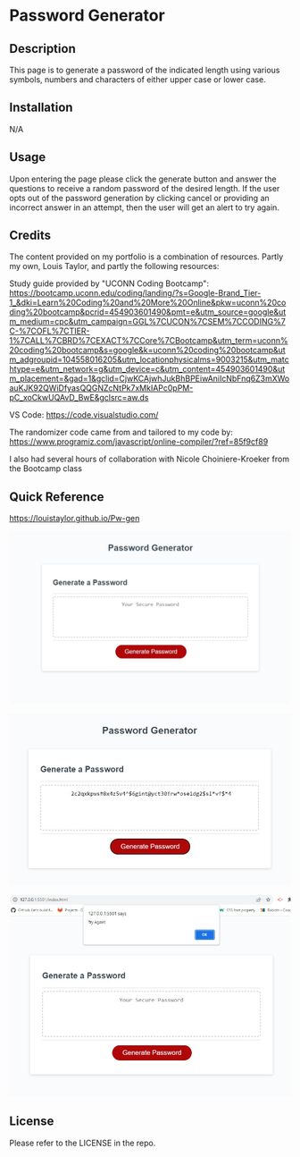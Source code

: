 # Password Generator

## Description

This page is to generate a password of the indicated length using various symbols, numbers and characters of either upper case or lower case.

## Installation

N/A

## Usage

Upon entering the page please click the generate button and answer the questions to receive a random password of the desired length. If the user opts out of the password generation by clicking cancel or providing an incorrect answer in an attempt, then the user will get an alert to try again. 

## Credits

The content provided on my portfolio is a combination of resources. Partly my own, Louis Taylor, and partly the following resources: 

Study guide provided by "UCONN Coding Bootcamp": https://bootcamp.uconn.edu/coding/landing/?s=Google-Brand_Tier-1_&dki=Learn%20Coding%20and%20More%20Online&pkw=uconn%20coding%20bootcamp&pcrid=454903601490&pmt=e&utm_source=google&utm_medium=cpc&utm_campaign=GGL%7CUCON%7CSEM%7CCODING%7C-%7COFL%7CTIER-1%7CALL%7CBRD%7CEXACT%7CCore%7CBootcamp&utm_term=uconn%20coding%20bootcamp&s=google&k=uconn%20coding%20bootcamp&utm_adgroupid=104558016205&utm_locationphysicalms=9003215&utm_matchtype=e&utm_network=g&utm_device=c&utm_content=454903601490&utm_placement=&gad=1&gclid=CjwKCAjwhJukBhBPEiwAniIcNbFnq6Z3mXWoauKJK92QWiDfyasQQGNZcNtPk7xMkIAPc0pPM-pC_xoCkwUQAvD_BwE&gclsrc=aw.ds

VS Code: https://code.visualstudio.com/

The randomizer code came from and tailored to my code by: https://www.programiz.com/javascript/online-compiler/?ref=85f9cf89

I also had several hours of collaboration with Nicole Choiniere-Kroeker from the Bootcamp class 

## Quick Reference

https://louistaylor.github.io/Pw-gen

![Picture of the page before the password has been generated](./Images/before-input.jpg)

![Picture of the new password after input selction](./Images/after-input.jpg)

![Picture of the message after an incorrect input](./Images/fail-input.jpg)


## License

Please refer to the LICENSE in the repo.
